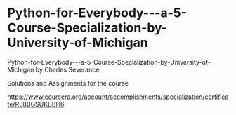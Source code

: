 # Python-for-Everybody---a-5-Course-Specialization-by-University-of-Michigan
Python-for-Everybody---a-5-Course-Specialization-by-University-of-Michigan by Charles Severance

Solutions and Assignments for the course

https://www.coursera.org/account/accomplishments/specialization/certificate/RE8BGSUKBBH6
